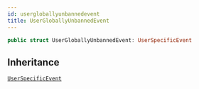 ```yaml
---
id: usergloballyunbannedevent 
title: UserGloballyUnbannedEvent
--- 
```


``` swift
public struct UserGloballyUnbannedEvent: UserSpecificEvent 
```

## Inheritance

[`UserSpecificEvent`](UserSpecificEvent)

